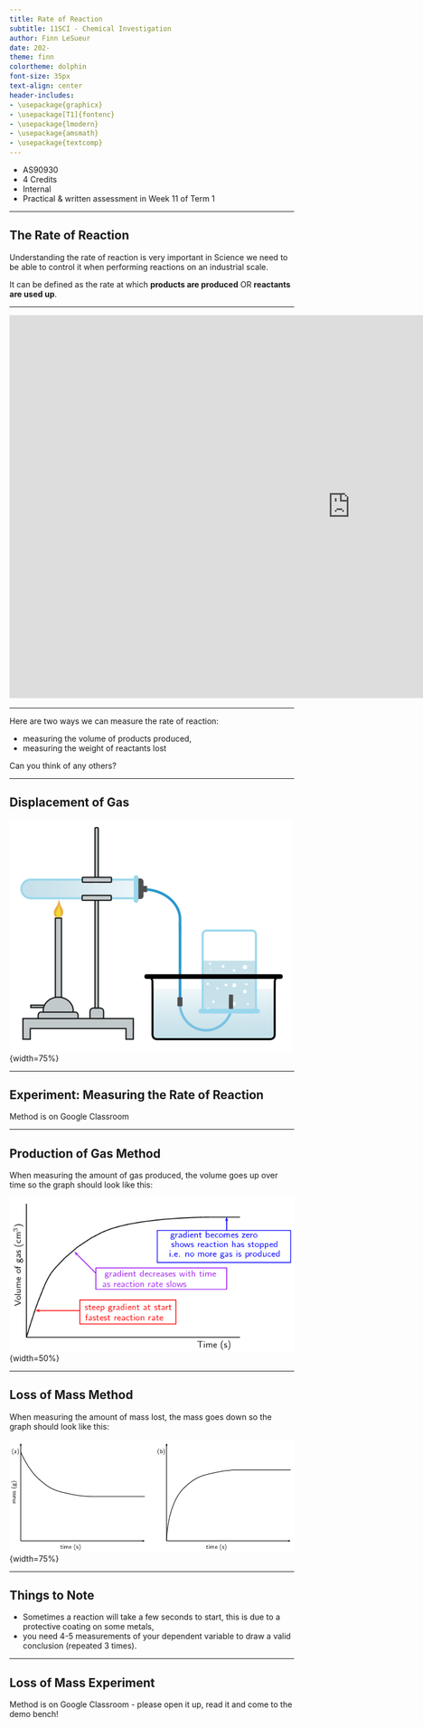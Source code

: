 ```yaml
---
title: Rate of Reaction
subtitle: 11SCI - Chemical Investigation
author: Finn LeSueur
date: 202-
theme: finn
colortheme: dolphin
font-size: 35px
text-align: center
header-includes:
- \usepackage{graphicx}
- \usepackage[T1]{fontenc}
- \usepackage{lmodern}
- \usepackage{amsmath}
- \usepackage{textcomp}
---
```


- AS90930
- 4 Credits
- Internal
- Practical & written assessment in Week 11 of Term 1

---

## The Rate of Reaction

Understanding the rate of reaction is very important in Science we need to be able to control it when performing reactions on an industrial scale.

It can be defined as the rate at which __products are produced__ OR __reactants are used up__.

---

<iframe width="1206" height="678" src="https://www.youtube.com/embed/NhdtqnEfa9w" frameborder="0" allow="accelerometer; autoplay; encrypted-media; gyroscope; picture-in-picture" allowfullscreen></iframe>

---

Here are two ways we can measure the rate of reaction:

- measuring the volume of products produced,
- measuring the weight of reactants lost

Can you think of any others?

---

## Displacement of Gas

![](../assets/1-displacement.png){width=75%}

---

## Experiment: Measuring the Rate of Reaction

Method is on Google Classroom

---

## Production of Gas Method

When measuring the amount of gas produced, the volume goes up over time so the graph should look like this:

![](../assets/1-gas-produced-graph.png){width=50%}

---

## Loss of Mass Method

When measuring the amount of mass lost, the mass goes down so the graph should look like this:

![](../assets/1-mass-loss-graph.png){width=75%}

---

## Things to Note

- Sometimes a reaction will take a few seconds to start, this is due to a protective coating on some metals,
- you need 4-5 measurements of your dependent variable to draw a valid conclusion (repeated 3 times).

---

## Loss of Mass Experiment

Method is on Google Classroom - please open it up, read it and come to the demo bench!


